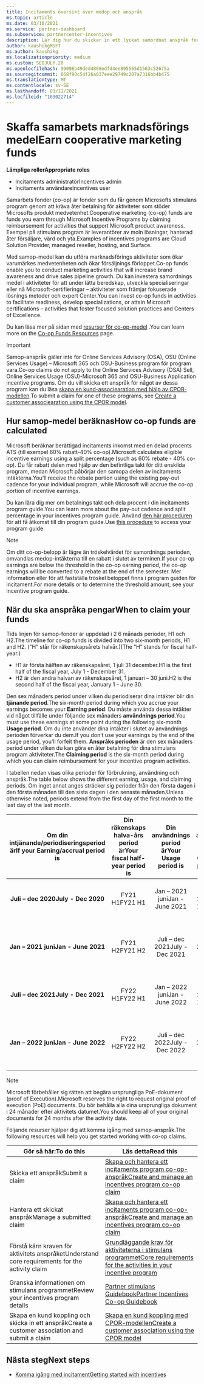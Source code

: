 ```yaml
---
title: Incitaments översikt över medop och anspråk
ms.topic: article
ms.date: 03/10/2021
ms.service: partner-dashboard
ms.subservice: partnercenter-incentives
description: Lär dig hur du skickar in ett lyckat samordnat anspråk för dina incitament genom att organisera rätt dokumentation, fakturor, utdrag och körnings bevis.
author: kaushikgMSFT
ms.author: kaushikg
ms.localizationpriority: medium
ms.custom: SEOJULY.20
ms.openlocfilehash: 99098b49ded4808edfd4ee895565d1563c52675a
ms.sourcegitcommit: 868f90c54f26a037eee29749c207a7316bb4b475
ms.translationtype: MT
ms.contentlocale: sv-SE
ms.lasthandoff: 03/11/2021
ms.locfileid: "103022714"
---
```

# <a name="earn-cooperative-marketing-funds"></a><span data-ttu-id="d4d47-103">Skaffa samarbets marknadsförings medel</span><span class="sxs-lookup"><span data-stu-id="d4d47-103">Earn cooperative marketing funds</span></span>

<span data-ttu-id="d4d47-104">**Lämpliga roller**</span><span class="sxs-lookup"><span data-stu-id="d4d47-104">**Appropriate roles**</span></span>

- <span data-ttu-id="d4d47-105">Incitaments administratör</span><span class="sxs-lookup"><span data-stu-id="d4d47-105">Incentives admin</span></span>
- <span data-ttu-id="d4d47-106">Incitaments användare</span><span class="sxs-lookup"><span data-stu-id="d4d47-106">Incentives user</span></span>

<span data-ttu-id="d4d47-107">Samarbets fonder (co-op) är fonder som du får genom Microsofts stimulans program genom att kräva åter betalning för aktiviteter som stöder Microsofts produkt medvetenhet.</span><span class="sxs-lookup"><span data-stu-id="d4d47-107">Cooperative marketing (co-op) funds are funds you earn through Microsoft Incentive Programs by claiming reimbursement for activities that support Microsoft product awareness.</span></span> <span data-ttu-id="d4d47-108">Exempel på stimulans program är leverantörer av moln lösningar, hanterad åter försäljare, värd och yta.</span><span class="sxs-lookup"><span data-stu-id="d4d47-108">Examples of incentives programs are Cloud Solution Provider, managed reseller, hosting, and Surface.</span></span>

<span data-ttu-id="d4d47-109">Med samop-medel kan du utföra marknadsförings aktiviteter som ökar varumärkes medvetenheten och ökar försäljnings förloppet.</span><span class="sxs-lookup"><span data-stu-id="d4d47-109">Co-op funds enable you to conduct marketing activities that will increase brand awareness and drive sales pipeline growth.</span></span> <span data-ttu-id="d4d47-110">Du kan investera samordnings medel i aktiviteter för att under lätta beredskap, utveckla specialiseringar eller nå Microsoft-certifieringar – aktiviteter som främjar fokuserade lösnings metoder och expert Center.</span><span class="sxs-lookup"><span data-stu-id="d4d47-110">You can invest co-op funds in activities to facilitate readiness, develop specializations, or attain Microsoft certifications – activities that foster focused solution practices and Centers of Excellence.</span></span>

<span data-ttu-id="d4d47-111">Du kan läsa mer på sidan med [resurser för co-op-medel](https://partner.microsoft.com/asset/collection/co-op-funds-resources#/) .</span><span class="sxs-lookup"><span data-stu-id="d4d47-111">You can learn more on the [Co-op Funds Resources](https://partner.microsoft.com/asset/collection/co-op-funds-resources#/) page.</span></span>

>[!Important]
><span data-ttu-id="d4d47-112">Samop-anspråk gäller inte för Online Services Advisory (OSA), OSU (Online Services Usage) – Microsoft 365 och OSU-Business program för program vara.</span><span class="sxs-lookup"><span data-stu-id="d4d47-112">Co-op claims do not apply to the Online Services Advisory (OSA) Sell, Online Services Usage (OSU)-Microsoft 365 and OSU-Business Application incentive programs.</span></span> <span data-ttu-id="d4d47-113">Om du vill skicka ett anspråk för något av dessa program kan du läsa [skapa en kund-associearation med hjälp av CPOR-modellen](submit-osa-claim.md).</span><span class="sxs-lookup"><span data-stu-id="d4d47-113">To submit a claim for one of these programs, see [Create a customer associearation using the CPOR model](submit-osa-claim.md).</span></span>

## <a name="how-co-op-funds-are-calculated"></a><span data-ttu-id="d4d47-114">Hur samop-medel beräknas</span><span class="sxs-lookup"><span data-stu-id="d4d47-114">How co-op funds are calculated</span></span>

<span data-ttu-id="d4d47-115">Microsoft beräknar berättigad incitaments inkomst med en delad procents ATS (till exempel 60% rabatt-40% co-op).</span><span class="sxs-lookup"><span data-stu-id="d4d47-115">Microsoft calculates eligible incentive earnings using a split percentage (such as 60% rebate - 40% co-op).</span></span> <span data-ttu-id="d4d47-116">Du får rabatt delen med hjälp av den befintliga takt för ditt enskilda program, medan Microsoft påbörjar den samopa delen av incitaments intäkterna.</span><span class="sxs-lookup"><span data-stu-id="d4d47-116">You’ll receive the rebate portion using the existing pay-out cadence for your individual program, while Microsoft will accrue the co-op portion of incentive earnings.</span></span>

<span data-ttu-id="d4d47-117">Du kan lära dig mer om betalnings takt och dela procent i din incitaments program guide.</span><span class="sxs-lookup"><span data-stu-id="d4d47-117">You can learn more about the pay-out cadence and split percentage in your incentives program guide.</span></span> <span data-ttu-id="d4d47-118">Använd [den här proceduren](incentives-determined-your-program-eligibility.md) för att få åtkomst till din program guide.</span><span class="sxs-lookup"><span data-stu-id="d4d47-118">Use [this procedure](incentives-determined-your-program-eligibility.md) to access your program guide.</span></span>

>[!NOTE]
><span data-ttu-id="d4d47-119">Om ditt co-op-belopp är lägre än tröskelvärdet för samordnings perioden, omvandlas medop-intäkterna till en rabatt i slutet av terminen.</span><span class="sxs-lookup"><span data-stu-id="d4d47-119">If your co-op earnings are below the threshold in the co-op earning period, the co-op earnings will be converted to a rebate at the end of the semester.</span></span> <span data-ttu-id="d4d47-120">Mer information eller för att fastställa tröskel beloppet finns i program guiden för incitament.</span><span class="sxs-lookup"><span data-stu-id="d4d47-120">For more details or to determine the threshold amount, see your incentive program guide.</span></span>

## <a name="when-to-claim-your-funds"></a><span data-ttu-id="d4d47-121">När du ska anspråka pengar</span><span class="sxs-lookup"><span data-stu-id="d4d47-121">When to claim your funds</span></span>

<span data-ttu-id="d4d47-122">Tids linjen för samop-fonder är uppdelad i 2 6 månads perioder, H1 och H2.</span><span class="sxs-lookup"><span data-stu-id="d4d47-122">The timeline for co-op funds is divided into two six-month periods, H1 and H2.</span></span> <span data-ttu-id="d4d47-123">("H" står för räkenskapsårets halvår.)</span><span class="sxs-lookup"><span data-stu-id="d4d47-123">(The “H” stands for fiscal half-year.)</span></span>

- <span data-ttu-id="d4d47-124">H1 är första hälften av räkenskapsåret, 1 juli 31 december.</span><span class="sxs-lookup"><span data-stu-id="d4d47-124">H1 is the first half of the fiscal year, July 1 - December 31.</span></span>
- <span data-ttu-id="d4d47-125">H2 är den andra halvan av räkenskapsåret, 1 januari – 30 juni.</span><span class="sxs-lookup"><span data-stu-id="d4d47-125">H2 is the second half of the fiscal year, January 1 - June 30.</span></span>

<span data-ttu-id="d4d47-126">Den sex månaders period under vilken du periodiserar dina intäkter blir din **tjänande period**.</span><span class="sxs-lookup"><span data-stu-id="d4d47-126">The six-month period during which you accrue your earnings becomes your **Earning period**.</span></span> <span data-ttu-id="d4d47-127">Du måste använda dessa intäkter vid något tillfälle under följande sex månaders **användnings period**.</span><span class="sxs-lookup"><span data-stu-id="d4d47-127">You must use these earnings at some point during the following six-month **Usage period**.</span></span> <span data-ttu-id="d4d47-128">Om du inte använder dina intäkter i slutet av användnings perioden förverkar du dem.</span><span class="sxs-lookup"><span data-stu-id="d4d47-128">If you don’t use your earnings by the end of the usage period, you’ll forfeit them.</span></span> <span data-ttu-id="d4d47-129">**Anspråks perioden** är den sex månaders period under vilken du kan göra en åter betalning för dina stimulans program aktiviteter.</span><span class="sxs-lookup"><span data-stu-id="d4d47-129">The **Claiming period** is the six-month period during which you can claim reimbursement for your incentive program activities.</span></span>

<span data-ttu-id="d4d47-130">I tabellen nedan visas olika perioder för förbrukning, användning och anspråk.</span><span class="sxs-lookup"><span data-stu-id="d4d47-130">The table below shows the different earning, usage, and claiming periods.</span></span> <span data-ttu-id="d4d47-131">Om inget annat anges sträcker sig perioder från den första dagen i den första månaden till den sista dagen i den senaste månaden.</span><span class="sxs-lookup"><span data-stu-id="d4d47-131">Unless otherwise noted, periods extend from the first day of the first month to the last day of the last month.</span></span>

|  <span data-ttu-id="d4d47-132">Om din intjänande/periodiseringsperiod är</span><span class="sxs-lookup"><span data-stu-id="d4d47-132">If your Earning/accrual period is</span></span>  |<span data-ttu-id="d4d47-133">Din räkenskaps halva-års period är</span><span class="sxs-lookup"><span data-stu-id="d4d47-133">Your fiscal half-year period is</span></span>  |  <span data-ttu-id="d4d47-134">Din användnings period är</span><span class="sxs-lookup"><span data-stu-id="d4d47-134">Your Usage period is</span></span>  |  <span data-ttu-id="d4d47-135">Din anspråks period är</span><span class="sxs-lookup"><span data-stu-id="d4d47-135">Your Claiming period is</span></span>  |
| :-----------: | :-----------: | :-----------: | :-----------: |
|<span data-ttu-id="d4d47-136">**Juli – dec 2020**</span><span class="sxs-lookup"><span data-stu-id="d4d47-136">**July - Dec 2020**</span></span>| <span data-ttu-id="d4d47-137">FY21 H1</span><span class="sxs-lookup"><span data-stu-id="d4d47-137">FY21 H1</span></span>  |  <span data-ttu-id="d4d47-138">Jan – 2021 juni</span><span class="sxs-lookup"><span data-stu-id="d4d47-138">Jan - June 2021</span></span>  |  <span data-ttu-id="d4d47-139">Feb 16-aug 15 2021</span><span class="sxs-lookup"><span data-stu-id="d4d47-139">Feb 16 - Aug 15 2021</span></span>  |
|<span data-ttu-id="d4d47-140">**Jan – 2021 juni**</span><span class="sxs-lookup"><span data-stu-id="d4d47-140">**Jan - June 2021**</span></span> |  <span data-ttu-id="d4d47-141">FY21 H2</span><span class="sxs-lookup"><span data-stu-id="d4d47-141">FY21 H2</span></span>  |  <span data-ttu-id="d4d47-142">Juli – dec 2021</span><span class="sxs-lookup"><span data-stu-id="d4d47-142">July - Dec 2021</span></span>  |  <span data-ttu-id="d4d47-143">Aug 16 2021-Feb 15 2022</span><span class="sxs-lookup"><span data-stu-id="d4d47-143">Aug 16 2021 - Feb 15 2022</span></span>  |
|<span data-ttu-id="d4d47-144">**Juli – dec 2021**</span><span class="sxs-lookup"><span data-stu-id="d4d47-144">**July - Dec 2021**</span></span>|  <span data-ttu-id="d4d47-145">FY22 H1</span><span class="sxs-lookup"><span data-stu-id="d4d47-145">FY22 H1</span></span>  |  <span data-ttu-id="d4d47-146">Jan – 2022 juni</span><span class="sxs-lookup"><span data-stu-id="d4d47-146">Jan - June 2022</span></span>  |  <span data-ttu-id="d4d47-147">Feb 16-aug 15 2022</span><span class="sxs-lookup"><span data-stu-id="d4d47-147">Feb 16 - Aug 15 2022</span></span>  |
|<span data-ttu-id="d4d47-148">**Jan – 2022 juni**</span><span class="sxs-lookup"><span data-stu-id="d4d47-148">**Jan - June 2022**</span></span> |  <span data-ttu-id="d4d47-149">FY22 H2</span><span class="sxs-lookup"><span data-stu-id="d4d47-149">FY22 H2</span></span>  |  <span data-ttu-id="d4d47-150">Juli – dec 2022</span><span class="sxs-lookup"><span data-stu-id="d4d47-150">July - Dec 2022</span></span>  |  <span data-ttu-id="d4d47-151">Aug 16 2022-Feb 15 2023</span><span class="sxs-lookup"><span data-stu-id="d4d47-151">Aug 16 2022 - Feb 15 2023</span></span>  |

>[!NOTE]
><span data-ttu-id="d4d47-152">Microsoft förbehåller sig rätten att begära ursprungliga PoE-dokument (proof of Execution).</span><span class="sxs-lookup"><span data-stu-id="d4d47-152">Microsoft reserves the right to request original proof of execution (PoE) documents.</span></span> <span data-ttu-id="d4d47-153">Du bör behålla alla dina ursprungliga dokument i 24 månader efter aktivitets datumet.</span><span class="sxs-lookup"><span data-stu-id="d4d47-153">You should keep all of your original documents for 24 months after the activity date.</span></span>

<span data-ttu-id="d4d47-154">Följande resurser hjälper dig att komma igång med samop-anspråk.</span><span class="sxs-lookup"><span data-stu-id="d4d47-154">The following resources will help you get started working with co-op claims.</span></span>

| <span data-ttu-id="d4d47-155">Gör så här:</span><span class="sxs-lookup"><span data-stu-id="d4d47-155">To do this</span></span> | <span data-ttu-id="d4d47-156">Läs detta</span><span class="sxs-lookup"><span data-stu-id="d4d47-156">Read this</span></span> |
| ------ | ----------- |
| <span data-ttu-id="d4d47-157">Skicka ett anspråk</span><span class="sxs-lookup"><span data-stu-id="d4d47-157">Submit a claim</span></span> |  [<span data-ttu-id="d4d47-158">Skapa och hantera ett incitaments program co-op-anspråk</span><span class="sxs-lookup"><span data-stu-id="d4d47-158">Create and manage an incentives program co-op claim</span></span>](create-incentives-claims.md)  |
| <span data-ttu-id="d4d47-159">Hantera ett skickat anspråk</span><span class="sxs-lookup"><span data-stu-id="d4d47-159">Manage a submitted claim</span></span> | [<span data-ttu-id="d4d47-160">Skapa och hantera ett incitaments program co-op-anspråk</span><span class="sxs-lookup"><span data-stu-id="d4d47-160">Create and manage an incentives program co-op claim</span></span>](create-incentives-claims.md)    |
| <span data-ttu-id="d4d47-161">Förstå kärn kraven för aktivitets anspråket</span><span class="sxs-lookup"><span data-stu-id="d4d47-161">Understand core requirements for the activity claim</span></span> | [<span data-ttu-id="d4d47-162">Grundläggande krav för aktiviteterna i stimulans programmet</span><span class="sxs-lookup"><span data-stu-id="d4d47-162">Core requirements for the activities in your incentive program</span></span>](core-requirements.md)   |
| <span data-ttu-id="d4d47-163">Granska informationen om stimulans programmet</span><span class="sxs-lookup"><span data-stu-id="d4d47-163">Review your incentives program details</span></span> | [<span data-ttu-id="d4d47-164">Partner stimulans Guidebook</span><span class="sxs-lookup"><span data-stu-id="d4d47-164">Partner Incentives Co-op Guidebook</span></span>](https://assetsprod.microsoft.com/co-op-guidebook.pdf)  |
| <span data-ttu-id="d4d47-165">Skapa en kund koppling och skicka in ett anspråk</span><span class="sxs-lookup"><span data-stu-id="d4d47-165">Create a customer association and submit a claim</span></span> | [<span data-ttu-id="d4d47-166">Skapa en kund koppling med CPOR-modellen</span><span class="sxs-lookup"><span data-stu-id="d4d47-166">Create a customer association using the CPOR model</span></span>](submit-osa-claim.md)   |

## <a name="next-steps"></a><span data-ttu-id="d4d47-167">Nästa steg</span><span class="sxs-lookup"><span data-stu-id="d4d47-167">Next steps</span></span>

- [<span data-ttu-id="d4d47-168">Komma igång med incitament</span><span class="sxs-lookup"><span data-stu-id="d4d47-168">Getting started with incentives</span></span>](incentives-get-started-intro.md)
